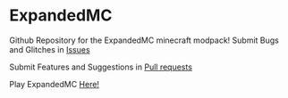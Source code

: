 # ExpandedMC
Github Repository for the ExpandedMC minecraft modpack! Submit Bugs and Glitches in [Issues](https://github.com/BQZ2/Expanded-MC/issues)

Submit Features and Suggestions in [Pull requests](https://github.com/BQZ2/Expanded-MC/pulls)

Play ExpandedMC [Here!](https://modrinth.com/modpack/expandedmc)
